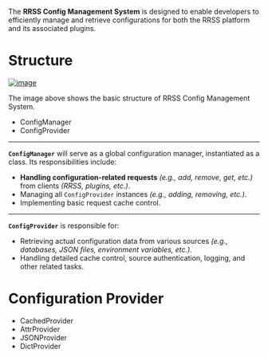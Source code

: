 The **RRSS Config Management System** is designed to enable developers to efficiently manage and retrieve configurations for both the RRSS platform and its associated plugins.

# Structure

[![image](https://github.com/user-attachments/assets/db581be7-6ad0-48c9-8c92-51bb5bae69f5)](https://excalidraw.com/#json=KAF0STPV7HUf13lTiXyS_,c9pNwgGBHEogId9c4UMhKg)

The image above shows the basic structure of RRSS Config Management System.

- ConfigManager
- ConfigProvider

---

**`ConfigManager`** will serve as a global configuration manager, instantiated as a class. Its responsibilities include:

- **Handling configuration-related requests** _(e.g., add, remove, get, etc.)_ from clients _(RRSS, plugins, etc.)_.
- Managing all `ConfigProvider` instances _(e.g., adding, removing, etc.)_.
- Implementing basic request cache control.

---

**`ConfigProvider`** is responsible for:

- Retrieving actual configuration data from various sources _(e.g., databases, JSON files, environment variables, etc.)_.
- Handling detailed cache control, source authentication, logging, and other related tasks.

# Configuration Provider

- CachedProvider
- AttrProvider
- JSONProvider
- DictProvider
